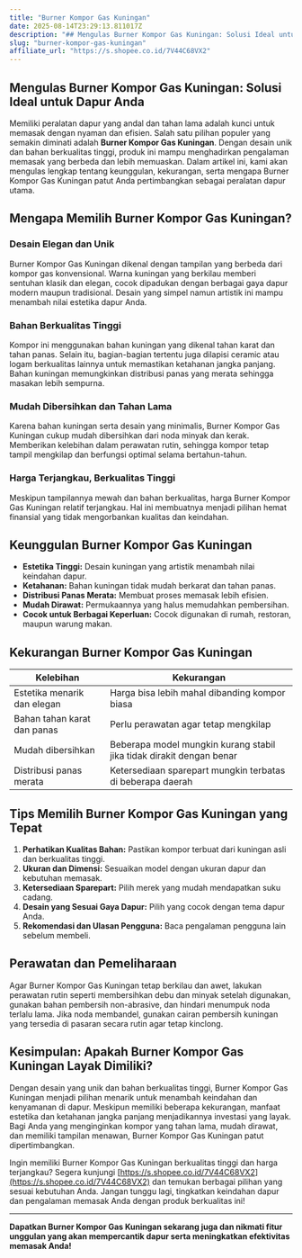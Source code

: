 ```yaml
---
title: "Burner Kompor Gas Kuningan"
date: 2025-08-14T23:29:13.811017Z
description: "## Mengulas Burner Kompor Gas Kuningan: Solusi Ideal untuk Dapur Anda..."
slug: "burner-kompor-gas-kuningan"
affiliate_url: "https://s.shopee.co.id/7V44C68VX2"
---
```

## Mengulas Burner Kompor Gas Kuningan: Solusi Ideal untuk Dapur Anda

Memiliki peralatan dapur yang andal dan tahan lama adalah kunci untuk memasak dengan nyaman dan efisien. Salah satu pilihan populer yang semakin diminati adalah **Burner Kompor Gas Kuningan**. Dengan desain unik dan bahan berkualitas tinggi, produk ini mampu menghadirkan pengalaman memasak yang berbeda dan lebih memuaskan. Dalam artikel ini, kami akan mengulas lengkap tentang keunggulan, kekurangan, serta mengapa Burner Kompor Gas Kuningan patut Anda pertimbangkan sebagai peralatan dapur utama.

## Mengapa Memilih Burner Kompor Gas Kuningan?

### Desain Elegan dan Unik

Burner Kompor Gas Kuningan dikenal dengan tampilan yang berbeda dari kompor gas konvensional. Warna kuningan yang berkilau memberi sentuhan klasik dan elegan, cocok dipadukan dengan berbagai gaya dapur modern maupun tradisional. Desain yang simpel namun artistik ini mampu menambah nilai estetika dapur Anda.

### Bahan Berkualitas Tinggi

Kompor ini menggunakan bahan kuningan yang dikenal tahan karat dan tahan panas. Selain itu, bagian-bagian tertentu juga dilapisi ceramic atau logam berkualitas lainnya untuk memastikan ketahanan jangka panjang. Bahan kuningan memungkinkan distribusi panas yang merata sehingga masakan lebih sempurna.

### Mudah Dibersihkan dan Tahan Lama

Karena bahan kuningan serta desain yang minimalis, Burner Kompor Gas Kuningan cukup mudah dibersihkan dari noda minyak dan kerak. Memberikan kelebihan dalam perawatan rutin, sehingga kompor tetap tampil mengkilap dan berfungsi optimal selama bertahun-tahun.

### Harga Terjangkau, Berkualitas Tinggi

Meskipun tampilannya mewah dan bahan berkualitas, harga Burner Kompor Gas Kuningan relatif terjangkau. Hal ini membuatnya menjadi pilihan hemat finansial yang tidak mengorbankan kualitas dan keindahan.

## Keunggulan Burner Kompor Gas Kuningan

- **Estetika Tinggi:** Desain kuningan yang artistik menambah nilai keindahan dapur.
- **Ketahanan:** Bahan kuningan tidak mudah berkarat dan tahan panas.
- **Distribusi Panas Merata:** Membuat proses memasak lebih efisien.
- **Mudah Dirawat:** Permukaannya yang halus memudahkan pembersihan.
- **Cocok untuk Berbagai Keperluan:** Cocok digunakan di rumah, restoran, maupun warung makan.

## Kekurangan Burner Kompor Gas Kuningan

| Kelebihan | Kekurangan |
|--------------------------|-----------------------------|
| Estetika menarik dan elegan | Harga bisa lebih mahal dibanding kompor biasa |
| Bahan tahan karat dan panas | Perlu perawatan agar tetap mengkilap |
| Mudah dibersihkan | Beberapa model mungkin kurang stabil jika tidak dirakit dengan benar |
| Distribusi panas merata | Ketersediaan sparepart mungkin terbatas di beberapa daerah |

## Tips Memilih Burner Kompor Gas Kuningan yang Tepat

1. **Perhatikan Kualitas Bahan:** Pastikan kompor terbuat dari kuningan asli dan berkualitas tinggi.
2. **Ukuran dan Dimensi:** Sesuaikan model dengan ukuran dapur dan kebutuhan memasak.
3. **Ketersediaan Sparepart:** Pilih merek yang mudah mendapatkan suku cadang.
4. **Desain yang Sesuai Gaya Dapur:** Pilih yang cocok dengan tema dapur Anda.
5. **Rekomendasi dan Ulasan Pengguna:** Baca pengalaman pengguna lain sebelum membeli.

## Perawatan dan Pemeliharaan

Agar Burner Kompor Gas Kuningan tetap berkilau dan awet, lakukan perawatan rutin seperti membersihkan debu dan minyak setelah digunakan, gunakan bahan pembersih non-abrasive, dan hindari menumpuk noda terlalu lama. Jika noda membandel, gunakan cairan pembersih kuningan yang tersedia di pasaran secara rutin agar tetap kinclong.

## Kesimpulan: Apakah Burner Kompor Gas Kuningan Layak Dimiliki?

Dengan desain yang unik dan bahan berkualitas tinggi, Burner Kompor Gas Kuningan menjadi pilihan menarik untuk menambah keindahan dan kenyamanan di dapur. Meskipun memiliki beberapa kekurangan, manfaat estetika dan ketahanan jangka panjang menjadikannya investasi yang layak. Bagi Anda yang menginginkan kompor yang tahan lama, mudah dirawat, dan memiliki tampilan menawan, Burner Kompor Gas Kuningan patut dipertimbangkan.

Ingin memiliki Burner Kompor Gas Kuningan berkualitas tinggi dan harga terjangkau? Segera kunjungi [https://s.shopee.co.id/7V44C68VX2](https://s.shopee.co.id/7V44C68VX2) dan temukan berbagai pilihan yang sesuai kebutuhan Anda. Jangan tunggu lagi, tingkatkan keindahan dapur dan pengalaman memasak Anda dengan produk berkualitas ini!

---

**Dapatkan Burner Kompor Gas Kuningan sekarang juga dan nikmati fitur unggulan yang akan mempercantik dapur serta meningkatkan efektivitas memasak Anda!**